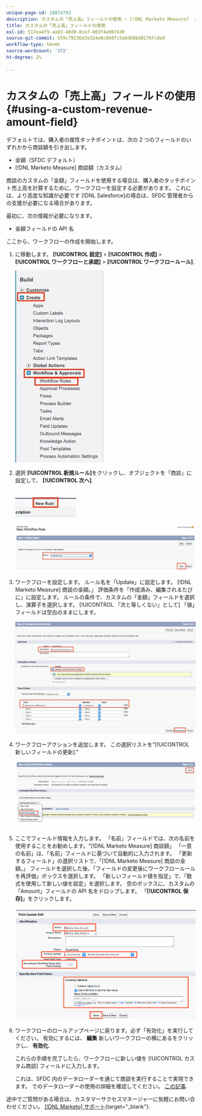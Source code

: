 ```yaml
---
unique-page-id: 18874793
description: カスタムの「売上高」フィールドの使用 — [!DNL Marketo Measure]  — 製品ドキュメント
title: カスタムの「売上高」フィールドの使用
exl-id: 517ea4f9-aa83-48d0-8ce7-003f4a907430
source-git-commit: b59c79236d3e324e8c8b07c5a6d68bd8176fc8a9
workflow-type: tm+mt
source-wordcount: '372'
ht-degree: 2%

---
```


# カスタムの「売上高」フィールドの使用 {#using-a-custom-revenue-amount-field}

デフォルトでは、購入者の属性タッチポイントは、次の 2 つのフィールドのいずれかから商談額を引き出します。

* 金額（SFDC デフォルト）
* [!DNL Marketo Measure] 商談額（カスタム）

商談のカスタムの「金額」フィールドを使用する場合は、購入者のタッチポイント売上高を計算するために、ワークフローを設定する必要があります。 これには、より高度な知識が必要です [!DNL Salesforce]の場合は、SFDC 管理者からの支援が必要になる場合があります。

最初に、次の情報が必要になります。

* 金額フィールドの API 名

ここから、ワークフローの作成を開始します。

1. に移動します。 **[!UICONTROL 設定]** > **[!UICONTROL 作成]** > **[!UICONTROL ワークフローと承認]** > **[!UICONTROL ワークフロールール]**.

   ![](assets/1.jpg)

1. 選択 **[!UICONTROL 新規ルール]**&#x200B;をクリックし、オブジェクトを「商談」に設定して、 **[!UICONTROL 次へ]**.

   ![](assets/2.jpg)

   ![](assets/3.jpg)

1. ワークフローを設定します。 ルール名を「Update」に設定します。 [!DNL Marketo Measure] 商談の金額。」 評価条件を「作成済み、編集されるたびに」に設定します。 ルールの条件で、カスタムの「金額」フィールドを選択し、演算子を選択します。 [!UICONTROL 「次と等しくない」として] 「値」フィールドは空白のままにします。

   ![](assets/4.jpg)

1. ワークフローアクションを追加します。 この選択リストを&quot;[!UICONTROL 新しいフィールドの更新].&quot;

   ![](assets/5.jpg)

1. ここでフィールド情報を入力します。 「名前」フィールドでは、次の名前を使用することをお勧めします。&quot;[!DNL Marketo Measure] 商談額」 「一意の名前」は、「名前」フィールドに基づいて自動的に入力されます。 「更新するフィールド」の選択リストで、「[!DNL Marketo Measure] 商談の金額。」 フィールドを選択した後、「フィールドの変更後にワークフロールールを再評価」ボックスを選択します。 「新しいフィールド値を指定」で、「数式を使用して新しい値を設定」を選択します。 空のボックスに、カスタムの「Amount」フィールドの API 名をドロップします。 「**[!UICONTROL 保存]**」をクリックします。

   ![](assets/6.png)

1. ワークフローのロールアップページに戻ります。必ず「有効化」を実行してください。 有効にするには、 **編集** 新しいワークフローの横にあるをクリックし、 **有効化**.

   これらの手順を完了したら、ワークフローに新しい値を [!UICONTROL カスタム商談] フィールドに入力します。

   これは、SFDC 内のデータローダーを通じて商談を実行することで実現できます。 でのデータローダーの使用の詳細を確認してください。 [この記事](/help/advanced-marketo-measure-features/custom-revenue-amount/using-data-loader-to-update-marketo-measure-custom-amount-field.md).

途中でご質問がある場合は、カスタマーサクセスマネージャーに気軽にお問い合わせください。 [[!DNL Marketo] サポート](https://nation.marketo.com/t5/support/ct-p/Support){target="_blank"}.
